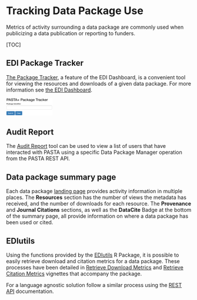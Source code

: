 # Tracking Data Package Use

Metrics of activity surrounding a data package are commonly used when publicizing a data publication or reporting to funders.

[TOC]

## EDI Package Tracker

[The Package Tracker](https://dashboard.edirepository.org/dashboard/reports/package_tracker), a feature of the EDI Dashboard, is a convenient tool for viewing the resources and downloads of a given data package. For more information see [the EDI Dashboard](/templates/resources/the-edi-dashboard.md).

<img class="screen-shot" src="/static/images/package-tracker.png" width="25%">

## Audit Report
The [Audit Report](https://portal.edirepository.org/nis/auditReport.jsp) tool can be used to view a list of users that have interacted with PASTA using a specific Data Package Manager operation from the PASTA REST API.

## Data package summary page

Each data package [landing page](/templates/resources/data-package-pages.md) provides activity information in multiple places. The **Resources** section has the number of views the metadata has received, and the number of downloads for each resource. The **Provenance** and **Journal Citations** sections, as well as the **DataCite** Badge at the bottom of the summary page, all provide information on where a data package has been used or cited.


## EDIutils

Using the functions provided by the [EDIutils](https://ediorg.github.io/EDIutils/) R Package, it is possible to easily retrieve download and citation metrics for a data package. These processes have been detailed in [Retrieve Download Metrics](https://ediorg.github.io/EDIutils/articles/retrieve_downloads.html) and [Retrieve Citation Metrics](https://ediorg.github.io/EDIutils/articles/retrieve_citations.html) vignettes that accompany the package.

For a language agnostic solution follow a similar process using the [REST API](https://pastaplus-core.readthedocs.io/en/latest/doc_tree/about.html) documentation.
